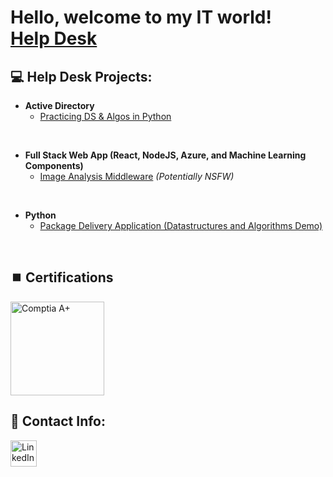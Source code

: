 <h1>Hello, welcome to my IT world! <br/><a href="https://www.linkedin.com/in/rashadhagen/">Help Desk</a>

<h2>💻 Help Desk Projects:</h2>

- **Active Directory**  
  - [Practicing DS & Algos in Python](https://github.com/joshmadakor1/Algorithms-Practice)

<br>

- **Full Stack Web App (React, NodeJS, Azure, and Machine Learning Components)**  
  - [Image Analysis Middleware](https://github.com/joshmadakor1/4chan-Image-Analysis-Middleware-C964) *_(Potentially NSFW)_*

<br>

- **Python**  
  - [Package Delivery Application (Datastructures and Algorithms Demo)](https://github.com/joshmadakor1/Package-Delivery-Pathfinding-Algorithm)

<br>

<h2>⏹️ Certifications</h2>

  <img src="https://i.imgur.com/lLyQ03Z.png" alt="Comptia A+" width="150px" />
</a>
<br>

<h2> 📱 Contact Info:</h2>
<a href="https://www.linkedin.com/in/rashadhagen/">
  <img src="https://i.imgur.com/bYUDnOO.png" alt="LinkedIn" width="42px" />
</a>

<!--
